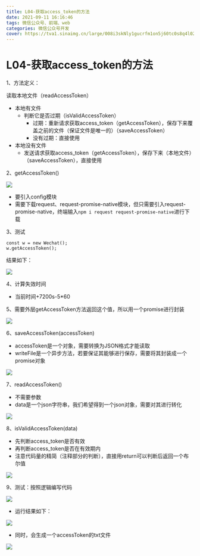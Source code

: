 ```yaml
---
title: L04-获取access_token的方法
date: 2021-09-11 16:16:46
tags: 微信公众号、前端、web
categories: 微信公众号开发
cover: https://tva1.sinaimg.cn/large/008i3skNly1gucrfm1on5j60tc0s8q4l02.jpg
---
```


# **L04-获取access_token的方法**
1、方法定义：   

读取本地文件（readAccessToken）
   - 本地有文件
       - 判断它是否过期（isValidAccessToken）
           - 过期：重新请求获取access_token（getAccessToken），保存下来覆盖之前的文件（保证文件是唯一的）（saveAccessToken）
           - 没有过期：直接使用
   - 本地没有文件
       - 发送请求获取access_token（getAccessToken），保存下来（本地文件）（saveAccessToken），直接使用  


2、getAccessToken()  

![](https://tva1.sinaimg.cn/large/008i3skNly1gucs4p99xbj61kw0oi0uw02.jpg)  
- 要引入config模块
- 需要下载request、request-promise-native模块，但只需要引入request-promise-native，终端输入`npm i request request-promise-native`进行下载  

3、测试  

`const w = new Wechat();`  
`w.getAccessToken();`  

结果如下：  

![](https://tva1.sinaimg.cn/large/008i3skNly1gucs6x94swj61mk09uabr02.jpg)  

4、计算失效时间  

- 当前时间+7200s-5*60  

5、需要外层getAccessToken方法返回这个值，所以用一个promise进行封装  

![](https://tva1.sinaimg.cn/large/008i3skNly1gucs7xr6iuj60ys0icdhs02.jpg)  

6、saveAccessToken(accessToken)  
- accessToken是一个对象，需要转换为JSON格式才能读取
- writeFile是一个异步方法，若要保证其能够进行保存，需要将其封装成一个promise对象  

![](https://tva1.sinaimg.cn/large/008i3skNly1gucs8kths0j60y20q0mzj02.jpg)  

7、readAccessToken()  

- 不需要参数
- data是一个json字符串，我们希望得到一个json对象，需要对其进行转化  

![](https://tva1.sinaimg.cn/large/008i3skNly1gucs9dol8yj60ya0no40902.jpg)  

8、isValidAccessToken(data)
- 先判断access_token是否有效
- 再判断access_token是否在有效期内
- 注意代码量的精简（注释部分的判断），直接用return可以判断后返回一个布尔值  

![](https://tva1.sinaimg.cn/large/008i3skNly1gucs9yektfj60uu0os40202.jpg)  

9、测试：按照逻辑编写代码  

![](https://tva1.sinaimg.cn/large/008i3skNly1gucsar0xa1j60u00vpwgk02.jpg)  

- 运行结果如下：  

![](https://tva1.sinaimg.cn/large/008i3skNly1gucsb80eiyj61mg0aqjt502.jpg)  

- 同时，会生成一个accessToken的txt文件  

![](https://tva1.sinaimg.cn/large/008i3skNly1gucsbmfnkfj60aw05g74d02.jpg)
